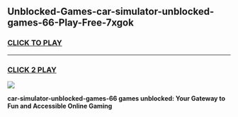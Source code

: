 
## Unblocked-Games-car-simulator-unblocked-games-66-Play-Free-7xgok
<h3>
<a href="https://premium76.site?title=car-simulator-unblocked-games-66&ref=19M">CLICK TO PLAY</a></h3>
<hr>

<h3>
<a href="https://premium76.site?title=car-simulator-unblocked-games-66&ref=19M">CLICK 2 PLAY</a>
  
</h3>

<a href="https://premium76.site?title=car-simulator-unblocked-games-66&ref=19M"><img src="https://clearcache.store/games.png"></a>


**car-simulator-unblocked-games-66 games unblocked: Your Gateway to Fun and Accessible Online Gaming**
